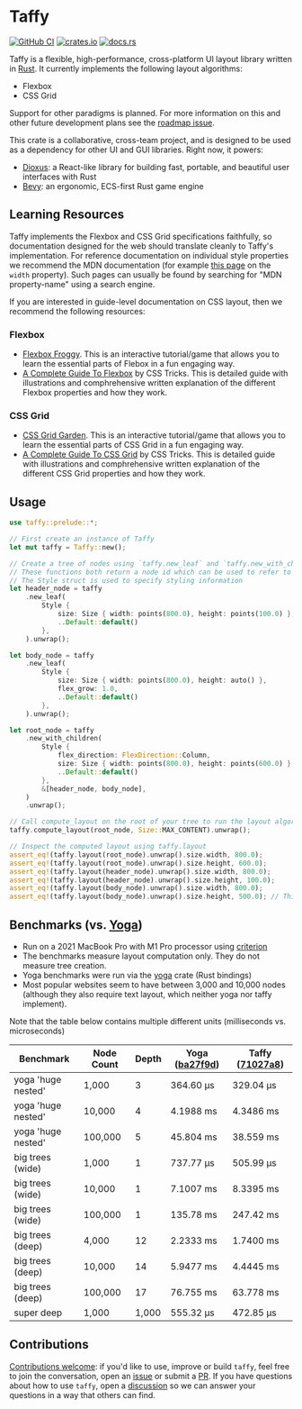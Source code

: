 # Taffy

[![GitHub CI](https://github.com/DioxusLabs/taffy/actions/workflows/ci.yml/badge.svg)](https://github.com/DioxusLabs/taffy/actions/workflows/ci.yml)
[![crates.io](https://img.shields.io/crates/v/taffy.svg)](https://crates.io/crates/taffy)
[![docs.rs](https://img.shields.io/docsrs/taffy)](https://docs.rs/taffy)

Taffy is a flexible, high-performance, cross-platform UI layout library written in [Rust](https://www.rust-lang.org). It currently implements the following layout algorithms:

- Flexbox
- CSS Grid

Support for other paradigms is planned. For more information on this and other future development plans see the [roadmap issue](https://github.com/DioxusLabs/taffy/issues/345).

This crate is a collaborative, cross-team project, and is designed to be used as a dependency for other UI and GUI libraries.
Right now, it powers:

- [Dioxus](https://dioxuslabs.com/): a React-like library for building fast, portable, and beautiful user interfaces with Rust
- [Bevy](https://bevyengine.org/): an ergonomic, ECS-first Rust game engine

## Learning Resources

Taffy implements the Flexbox and CSS Grid specifications faithfully, so documentation designed for the web should translate cleanly to Taffy's implementation. For reference documentation on individual style properties we recommend the MDN documentation (for example [this page](https://developer.mozilla.org/en-US/docs/Web/CSS/width) on the `width` property). Such pages can usually be found by searching for "MDN property-name" using a search engine.

If you are interested in guide-level documentation on CSS layout, then we recommend the following resources:

### Flexbox

- [Flexbox Froggy](https://flexboxfroggy.com/). This is an interactive tutorial/game that allows you to learn the essential parts of Flebox in a fun engaging way.
- [A Complete Guide To Flexbox](https://css-tricks.com/snippets/css/a-guide-to-flexbox/) by CSS Tricks. This is detailed guide with illustrations and comphrehensive written explanation of the different Flexbox properties and how they work.

### CSS Grid

- [CSS Grid Garden](https://cssgridgarden.com/). This is an interactive tutorial/game that allows you to learn the essential parts of CSS Grid in a fun engaging way.
- [A Complete Guide To CSS Grid](https://css-tricks.com/snippets/css/complete-guide-grid/) by CSS Tricks. This is detailed guide with illustrations and comphrehensive written explanation of the different CSS Grid properties and how they work.

## Usage

```rust
use taffy::prelude::*;

// First create an instance of Taffy
let mut taffy = Taffy::new();

// Create a tree of nodes using `taffy.new_leaf` and `taffy.new_with_children`.
// These functions both return a node id which can be used to refer to that node
// The Style struct is used to specify styling information
let header_node = taffy
    .new_leaf(
        Style {
            size: Size { width: points(800.0), height: points(100.0) },
            ..Default::default()
        },
    ).unwrap();

let body_node = taffy
    .new_leaf(
        Style {
            size: Size { width: points(800.0), height: auto() },
            flex_grow: 1.0,
            ..Default::default()
        },
    ).unwrap();

let root_node = taffy
    .new_with_children(
        Style {
            flex_direction: FlexDirection::Column,
            size: Size { width: points(800.0), height: points(600.0) },
            ..Default::default()
        },
        &[header_node, body_node],
    )
    .unwrap();

// Call compute_layout on the root of your tree to run the layout algorithm
taffy.compute_layout(root_node, Size::MAX_CONTENT).unwrap();

// Inspect the computed layout using taffy.layout
assert_eq!(taffy.layout(root_node).unwrap().size.width, 800.0);
assert_eq!(taffy.layout(root_node).unwrap().size.height, 600.0);
assert_eq!(taffy.layout(header_node).unwrap().size.width, 800.0);
assert_eq!(taffy.layout(header_node).unwrap().size.height, 100.0);
assert_eq!(taffy.layout(body_node).unwrap().size.width, 800.0);
assert_eq!(taffy.layout(body_node).unwrap().size.height, 500.0); // This value was not set explicitly, but was computed by Taffy

```

## Benchmarks (vs. [Yoga](https://github.com/facebook/yoga))

- Run on a 2021 MacBook Pro with M1 Pro processor using [criterion](https://github.com/bheisler/criterion.rs)
- The benchmarks measure layout computation only. They do not measure tree creation.
- Yoga benchmarks were run via the [yoga](https://github.com/bschwind/yoga-rs) crate (Rust bindings)
- Most popular websites seem to have between 3,000 and 10,000 nodes (although they also require text layout, which neither yoga nor taffy implement).

Note that the table below contains multiple different units (milliseconds vs. microseconds)

| Benchmark          | Node Count | Depth | Yoga ([ba27f9d]) | Taffy ([71027a8]) |
| ---                | ---        | ---   | ---              | ---               |
| yoga 'huge nested' | 1,000      | 3     | 364.60 µs        | 329.04 µs         |
| yoga 'huge nested' | 10,000     | 4     | 4.1988 ms        | 4.3486 ms         |
| yoga 'huge nested' | 100,000    | 5     | 45.804 ms        | 38.559 ms         |
| big trees (wide)   | 1,000      | 1     | 737.77 µs        | 505.99 µs         |
| big trees (wide)   | 10,000     | 1     | 7.1007 ms        | 8.3395 ms         |
| big trees (wide)   | 100,000    | 1     | 135.78 ms        | 247.42 ms         |
| big trees (deep)   | 4,000      | 12    | 2.2333 ms        | 1.7400 ms         |
| big trees (deep)   | 10,000     | 14    | 5.9477 ms        | 4.4445 ms         |
| big trees (deep)   | 100,000    | 17    | 76.755 ms        | 63.778 ms         |
| super deep         | 1,000      | 1,000 | 555.32 µs        | 472.85 µs         |

[ba27f9d]: https://github.com/facebook/yoga/commit/ba27f9d1ecfa7518019845b84b035d3d4a2a6658
[71027a8]: https://github.com/DioxusLabs/taffy/commit/71027a8de03b343e120852b84bb7dca9fb4651c5

## Contributions

[Contributions welcome](https://github.com/DioxusLabs/taffy/blob/main/CONTRIBUTING.md):
if you'd like to use, improve or build `taffy`, feel free to join the conversation, open an [issue](https://github.com/DioxusLabs/taffy/issues) or submit a [PR](https://github.com/DioxusLabs/taffy/pulls).
If you have questions about how to use `taffy`, open a [discussion](https://github.com/DioxusLabs/taffy/discussions) so we can answer your questions in a way that others can find.
